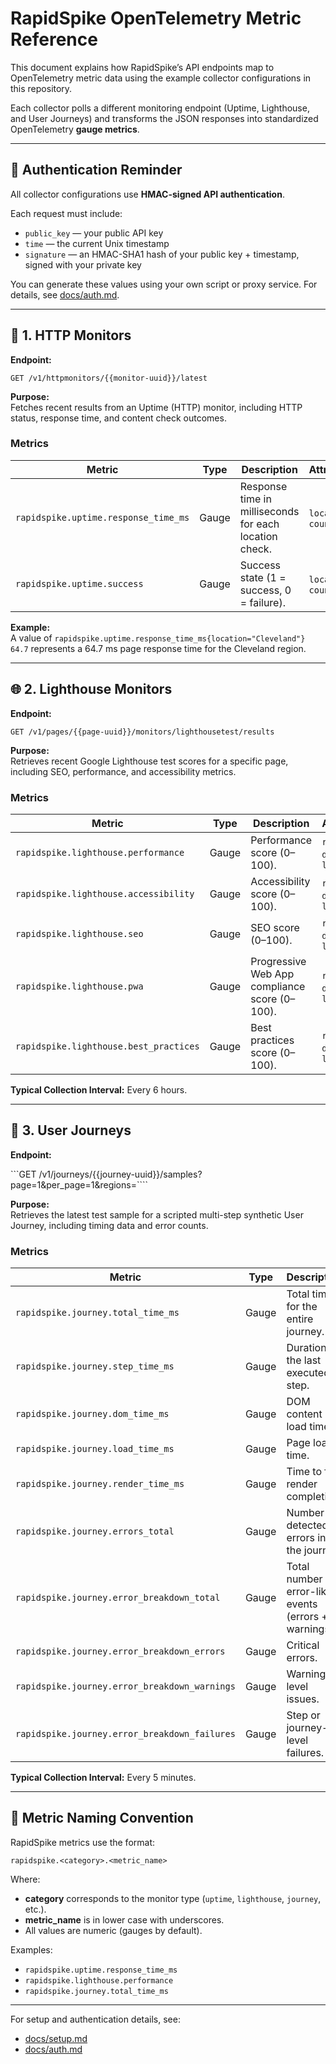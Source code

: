 # RapidSpike OpenTelemetry Metric Reference

This document explains how RapidSpike’s API endpoints map to OpenTelemetry metric data using the example collector configurations in this repository.

Each collector polls a different monitoring endpoint (Uptime, Lighthouse, and User Journeys) and transforms the JSON responses into standardized OpenTelemetry **gauge metrics**.

---

## 🔐 Authentication Reminder

All collector configurations use **HMAC-signed API authentication**.

Each request must include:

- `public_key` — your public API key  
- `time` — the current Unix timestamp  
- `signature` — an HMAC-SHA1 hash of your public key + timestamp, signed with your private key  

You can generate these values using your own script or proxy service.
For details, see [docs/auth.md](./auth.md).

---

## 🧭 1. HTTP Monitors

**Endpoint:**

```GET /v1/httpmonitors/{{monitor-uuid}}/latest```


**Purpose:**  
Fetches recent results from an Uptime (HTTP) monitor, including HTTP status, response time, and content check outcomes.

### Metrics

| Metric | Type | Description | Attributes |
|---------|------|-------------|-------------|
| `rapidspike.uptime.response_time_ms` | Gauge | Response time in milliseconds for each location check. | `location`, `country` |
| `rapidspike.uptime.success` | Gauge | Success state (1 = success, 0 = failure). | `location`, `country` |

**Example:**  
A value of `rapidspike.uptime.response_time_ms{location="Cleveland"} 64.7` represents a 64.7 ms page response time for the Cleveland region.

---

## 🌐 2. Lighthouse Monitors

**Endpoint:**

```GET /v1/pages/{{page-uuid}}/monitors/lighthousetest/results```


**Purpose:**  
Retrieves recent Google Lighthouse test scores for a specific page, including SEO, performance, and accessibility metrics.

### Metrics

| Metric | Type | Description | Attributes |
|---------|------|-------------|-------------|
| `rapidspike.lighthouse.performance` | Gauge | Performance score (0–100). | `region`, `device`, `location` |
| `rapidspike.lighthouse.accessibility` | Gauge | Accessibility score (0–100). | `region`, `device`, `location` |
| `rapidspike.lighthouse.seo` | Gauge | SEO score (0–100). | `region`, `device`, `location` |
| `rapidspike.lighthouse.pwa` | Gauge | Progressive Web App compliance score (0–100). | `region`, `device`, `location` |
| `rapidspike.lighthouse.best_practices` | Gauge | Best practices score (0–100). | `region`, `device`, `location` |

**Typical Collection Interval:** Every 6 hours.

---

## 🧩 3. User Journeys

**Endpoint:**

```GET /v1/journeys/{{journey-uuid}}/samples?page=1&per_page=1&regions=````


**Purpose:**  
Retrieves the latest test sample for a scripted multi-step synthetic User Journey, including timing data and error counts.

### Metrics

| Metric | Type | Description | Attributes |
|---------|------|-------------|-------------|
| `rapidspike.journey.total_time_ms` | Gauge | Total time for the entire journey. | `region`, `browser`, `comment` |
| `rapidspike.journey.step_time_ms` | Gauge | Duration of the last executed step. | `region`, `browser` |
| `rapidspike.journey.dom_time_ms` | Gauge | DOM content load time. | `region`, `browser` |
| `rapidspike.journey.load_time_ms` | Gauge | Page load time. | `region`, `browser` |
| `rapidspike.journey.render_time_ms` | Gauge | Time to first render completion. | `region`, `browser` |
| `rapidspike.journey.errors_total` | Gauge | Number of detected errors in the journey. | `region`, `browser` |
| `rapidspike.journey.error_breakdown_total` | Gauge | Total number of error-like events (errors + warnings). | `region`, `browser` |
| `rapidspike.journey.error_breakdown_errors` | Gauge | Critical errors. | `region`, `browser` |
| `rapidspike.journey.error_breakdown_warnings` | Gauge | Warning-level issues. | `region`, `browser` |
| `rapidspike.journey.error_breakdown_failures` | Gauge | Step or journey-level failures. | `region`, `browser` |

**Typical Collection Interval:** Every 5 minutes.

---

## 🧠 Metric Naming Convention

RapidSpike metrics use the format:

`rapidspike.<category>.<metric_name>`


Where:
- **category** corresponds to the monitor type (`uptime`, `lighthouse`, `journey`, etc.).
- **metric_name** is in lower case with underscores.
- All values are numeric (gauges by default).

Examples:
- `rapidspike.uptime.response_time_ms`
- `rapidspike.lighthouse.performance`
- `rapidspike.journey.total_time_ms`

---


For setup and authentication details, see:
- [docs/setup.md](./setup.md)
- [docs/auth.md](./auth.md)
